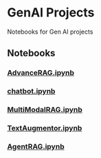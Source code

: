 # GenAI Projects

Notebooks for Gen AI projects

## Notebooks

### [AdvanceRAG.ipynb](AdvanceRAG.ipynb)

### [chatbot.ipynb](chatbot.ipynb)

### [MultiModalRAG.ipynb](MultiModalRAG.ipynb)

### [TextAugmentor.ipynb](TextAugmentor.ipynb)

### [AgentRAG.ipynb](AgentRAG.ipynb)